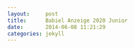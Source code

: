 ```yaml
---
layout:     post
title:      Babiel Anzeige 2020 Junior
date:       2014-06-08 11:21:29
categories: jekyll
---
```


<object data="{{ site.url }}/Digitales-Brett-Viewer/Babiel_Anzeige_2020_Junior_PM_rgb.pdf" width="1000" height="1000" type='application/pdf'></object>

